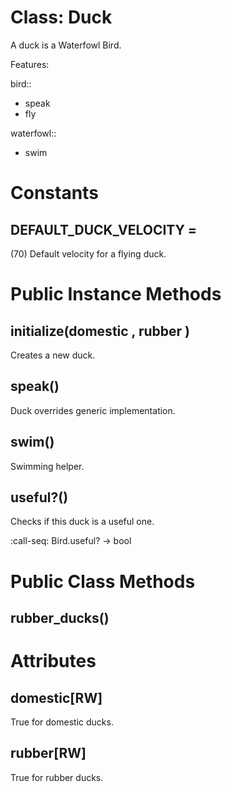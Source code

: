 # Class: Duck
A duck is a Waterfowl Bird.

Features:

 bird::

   * speak
   * fly

 waterfowl::

   * swim

# Constants
## DEFAULT_DUCK_VELOCITY =
(70) Default velocity for a flying duck.


# Public Instance Methods
## initialize(domestic , rubber ) [](#method-i-initialize)
Creates a new duck.
## speak() [](#method-i-speak)
Duck overrides generic implementation.
## swim() [](#method-i-swim)
Swimming helper.
## useful?() [](#method-i-useful?)
Checks if this duck is a useful one.

:call-seq:
  Bird.useful? -> bool

# Public Class Methods
## rubber_ducks() [](#method-c-rubber_ducks)

# Attributes
## domestic[RW] [](#attribute-i-domestic)
True for domestic ducks.
## rubber[RW] [](#attribute-i-rubber)
True for rubber ducks.
